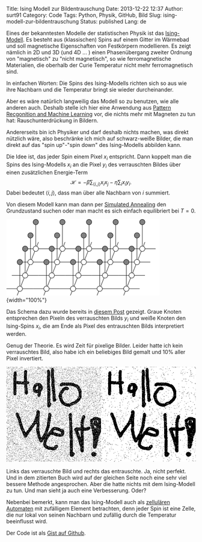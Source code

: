 Title: Ising Modell zur Bildentrauschung
Date: 2013-12-22 12:37
Author: surt91
Category: Code
Tags: Python, Physik, GitHub, Bild
Slug: ising-modell-zur-bildentrauschung
Status: published
Lang: de

Eines der bekanntesten Modelle der statistischen Physik ist das [Ising-Modell](http://de.wikipedia.org/wiki/Ising-Modell). Es besteht aus
(klassischen) Spins auf einem Gitter im Wärmebad und soll magnetische
Eigenschaften von Festkörpern modellieren. Es zeigt nämlich in 2D und 3D
(und 4D ... ) einen Phasenübergang zweiter Ordnung von "magnetisch" zu
"nicht magnetisch", so wie ferromagnetische Materialien, die oberhalb
der Curie Temperatur nicht mehr ferromagnetisch sind.

In einfachen Worten: Die Spins des Ising-Modells richten sich so aus
wie ihre Nachbarn und die Temperatur bringt sie wieder durcheinander.

Aber es wäre natürlich langweilig das Modell so zu benutzen, wie alle
anderen auch. Deshalb stelle ich hier eine Anwendung aus
[Pattern Recgonition and Machine Learning](http://scholar.google.de/scholar?q=bishop+pattern+recognition+and+machine+learning&hl=de)
vor, die nichts mehr mit Magneten zu tun hat: Rauschunterdrückung in Bildern.

Andererseits bin ich Physiker und darf deshalb nichts machen, was direkt
nützlich wäre, also beschränke ich mich auf schwarz-weiße Bilder, die
man direkt auf das "spin up"-"spin down" des Ising-Modells abbilden
kann.

Die Idee ist, das jeder Spin einem Pixel $x_i$ entspricht. Dann koppelt man
die Spins des Ising-Modells $x_i$ an die Pixel $y_i$ des verrauschten Bildes
über einen zusätzlichen Energie-Term
$$\mathcal{H} = - \beta \sum_{\left< i,j \right>} x_i x_j - \eta \sum_i x_i y_i.$$
Dabei bedeutet $\left< i,j \right>$, dass man über alle Nachbarn von $i$ summiert.

Von diesem Modell kann man dann per [Simulated Annealing]({filename}/simulatedsort.md)
den Grundzustand suchen oder man macht es sich einfach equilibriert bei $T=0$.

![Ising-Modell](/img/standaloneIsing.svg){width="100%"}

Das Schema dazu wurde bereits in
[diesem Post]({filename}/oberflachenkachelung-mit-tikz.md)
gezeigt. Graue Knoten entsprechen den Pixeln des verrauschten Bilds $y_i$ und weiße
Knoten den Ising-Spins $x_i$, die am Ende als Pixel des entrauschten Bilds
interpretiert werden.

Genug der Theorie. Es wird Zeit für pixelige Bilder. Leider hatte ich
kein verrauschtes Bild, also habe ich ein beliebiges Bild gemalt und 10%
aller Pixel invertiert.

![Vorher-Nachher Vergleich](/img/vorhernachher.png)

Links das verrauschte Bild und rechts das entrauschte. Ja, nicht
perfekt. Und in dem zitierten Buch wird auf der gleichen Seite noch eine
sehr viel bessere Methode angesprochen. Aber die hatte nichts mit dem
Ising-Modell zu tun. Und man sieht ja auch eine Verbesserung. Oder?

Nebenbei bemerkt, kann man das Ising-Modell auch als
[zellulären]({filename}/conways-game-of-life.md) [Automaten]({filename}/rule-90.md) mit
zufälligem Element betrachten, denn jeder Spin ist eine Zelle, die nur
lokal von seinen Nachbarn und zufällig durch die Temperatur beeinflusst
wird.

Der Code ist als [Gist auf Github](https://gist.github.com/surt91/7789753).
